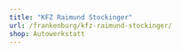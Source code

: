 ```yaml
---
title: "KFZ Raimund Stockinger"
url: /frankenburg/kfz-raimund-stockinger/
shop: Autowerkstatt
---
```


